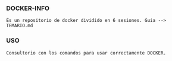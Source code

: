 ### DOCKER-INFO

```
Es un repositorio de docker dividido en 6 sesiones. Guia --> TEMARIO.md

```

### USO

```
Consultorio con los comandos para usar correctamente DOCKER.
```

